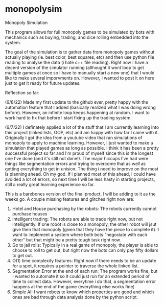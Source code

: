 # monopolysim
Monopoly Simulation

This program allows for full monopoly games to be simulated by bots with mechanics such as buying, trading, and dice rolling embedded into the system.

The goal of the simulation is to gather data from monopoly games without actually playing (ie. best color, best squares, etc) and then use python file reading to analyse the data (i hate c++ file reading).
Right now I have a decent version of the simulator running (althought it wont loop to get multiple games at once so i have to manually start a new one) that I would like to make several imporvments on.
However, I wanted to post it on here just to get it ready for future updates. 

Reflection so far:

(6/8/22)
Made my first update to the github ever, pretty happy with the automation feature that I added (basically realized what I was doing wrong before). However, an infinite loop keeps happening at random. I want to work hard to fix that before I start fixing up the trading system. 

(6/7/22)
I definately applied a lot of the stuff that I am currently learning into this project (linked lists, OOP, etc) and am happy with how far I came with it. Originally I got the idea from a youtube video that ran simulations of monopoly to apply to machine learning. However, I just wanted to make a simulation that played games as long as possible.
I think it has been a pretty successful project so far and I'm proud of myself since this is the longest one I've done (and it's still not done!). The major hiccups I've had were things like segmentation errors and trying to overcome that as well as getting everything to get in unision.
The thing i need to improve on the most is planning ahead. Oh my god. If i planned most of this ahead, I could have avoided a lot of errors, so next time I will be less hasty in starting projects, still a really great learning experience so far.

This is a barebones version of the final product, I will be adding to it as the weeks go.
A couple missing features and glitches right now are:
1. Hotel and House purchasing by the robots: The robots currently cannot purchase houses
2. intelligent trading: The robots are able to trade right now, but not intelligently. If one robot is close to a monopoly, the other robot will jsut give then that monopoly (given that they have the piece to complete it). I want to implement a system where both bots "negociate with each other" but that might be a pretty tough task right now.
3. Go to jail rolls: Typically in a real game of monopoly, the player is able to choose to roll to get out, but right now the bots can only pay fifty dollars to get out.
4. O(1) time complexity features: Right now if there needs to be an update for a spot, it requires a pointer to traverse the whole linked list. 
5. Segmentation Error at the end of each run: The program works fine, but I wanted to automate it so it could just run for an extended period of time to collect data. However, everytime i do that, a segmentation error happens at the end of the game (everything else works fine)
6. Simple AI: I want robots to know which properties are good and which ones are bad through data analysis done by the python script.
